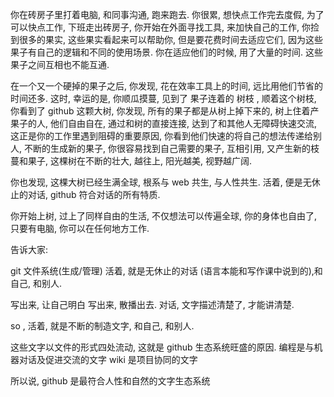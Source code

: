 你在砖房子里打着电脑, 和同事沟通, 跑来跑去. 你很累, 想快点工作完去度假, 为了可以快点工作, 下班走出砖房子, 你开始在外面寻找工具, 来加快自己的工作, 你捡到很多的果实, 这些果实看起来可以帮助你, 但是要花费时间去适应它们, 因为这些果子有自己的逻辑和不同的使用场景. 你在适应他们的时候, 用了大量的时间. 这些果子之间互相也不能互通. 

在一个又一个硬掉的果子之后, 你发现, 花在效率工具上的时间, 远比用他们节省的时间还多. 这时, 幸运的是, 你顺瓜摸蔓, 见到了 果子连着的 树枝 , 顺着这个树枝, 你看到了 github 这颗大树, 你发现, 所有的果子都是从树上掉下来的, 树上住着产果子的人, 他们自由自在, 通过和树的直接连接, 达到了和其他人无障碍快速交流, 这正是你的工作里遇到阻碍的重要原因,  你看到他们快速的将自己的想法传递给别人, 不断的生成新的果子, 你很容易找到自己需要的果子, 互相引用, 又产生新的枝蔓和果子, 这棵树在不断的壮大, 越往上, 阳光越美, 视野越广阔.

你也发现, 这棵大树已经生满全球, 根系与 web 共生, 与人性共生. 活着, 便是无休止的对话, github 符合对话的所有特质. 

你开始上树, 过上了同样自由的生活, 不仅想法可以传遍全球, 你的身体也自由了, 只要有电脑, 你可以在任何地方工作.



告诉大家:

git 文件系统(生成/管理)
活着, 就是无休止的对话 (语言本能和写作课中说到的),和自己, 和别人. 

写出来, 让自己明白
写出来, 散播出去.
对话, 文字描述清楚了, 才能讲清楚. 

so , 活着, 就是不断的制造文字, 和自己, 和别人.

这些文字以文件的形式四处流动, 
这就是 github 生态系统旺盛的原因. 
编程是与机器对话及促进交流的文字
wiki 是项目协同的文字

所以说, github 是最符合人性和自然的文字生态系统


